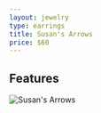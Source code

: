 ```yaml
---
layout: jewelry
type: earrings
title: Susan's Arrows
price: $60
---
```


<!-- Paragraphs --->

<!-- H2 -->
## Features

![Susan's Arrows](../../images/jewelry/earrings/sample-image.jpg)